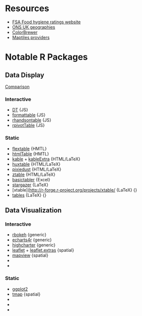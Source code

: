 # Resources
  - [FSA Food hygiene ratings website](https://ratings.food.gov.uk/)
  - [ONS UK geographies]()
  - [ColorBrewer](http://colorbrewer2.org/)
  - [Maptiles providers](http://leaflet-extras.github.io/leaflet-providers/preview/)
  
# Notable R Packages

## Data Display
[Comparison](https://hughjonesd.github.io/huxtable/design-principles.html)

### Interactive
  - [DT](https://rstudio.github.io/DT/) {JS}
  - [formattable](https://renkun-ken.github.io/formattable/) {JS}
  - [rhandsontable](https://github.com/jrowen/rhandsontable/) {JS}
  - [rpivotTable](https://github.com/smartinsightsfromdata/rpivotTable) {JS}

### Static
  - [flextable](https://github.com/davidgohel/flextable) {HMTL}
  - [htmlTable](https://github.com/gforge/htmlTable) {HMTL}
  - [kable](https://yihui.name/knitr/) + [kableExtra](https://github.com/haozhu233/kableExtra) {HTML/LaTeX}
  - [huxtable](https://github.com/hughjonesd/huxtable) {HTML/LaTeX}
  - [pixiedust](https://github.com/nutterb/pixiedust) {HTML/LaTeX}
  - [ztable](https://github.com/cardiomoon/ztable) {HTML/LaTeX}
  - [basictabler](https://github.com/cbailiss/basictabler) {Excel}
  - [stargazer](https://cran.r-project.org/package=stargazer) {LaTeX}
  - [xtable](http://r-forge.r-project.org/projects/xtable/ {LaTeX} {}
  - [tables](http://r-forge.r-project.org/projects/tables/) {LaTeX} {}

 
## Data Visualization

### Interactive
 - [rbokeh]() {generic}
 - [echarts4r](https://echarts4r.john-coene.com/) {generic}
 - [highcharter](http://jkunst.com/highcharter/) {generic}
 - [leaflet]() + [leaflet.extras]() {spatial}
 - [mapview]() {spatial}
 - []()
 - []()


### Static
 - [ggplot2]()
 - [tmap]() {spatial}
 - []()
 - []()
 - []()

